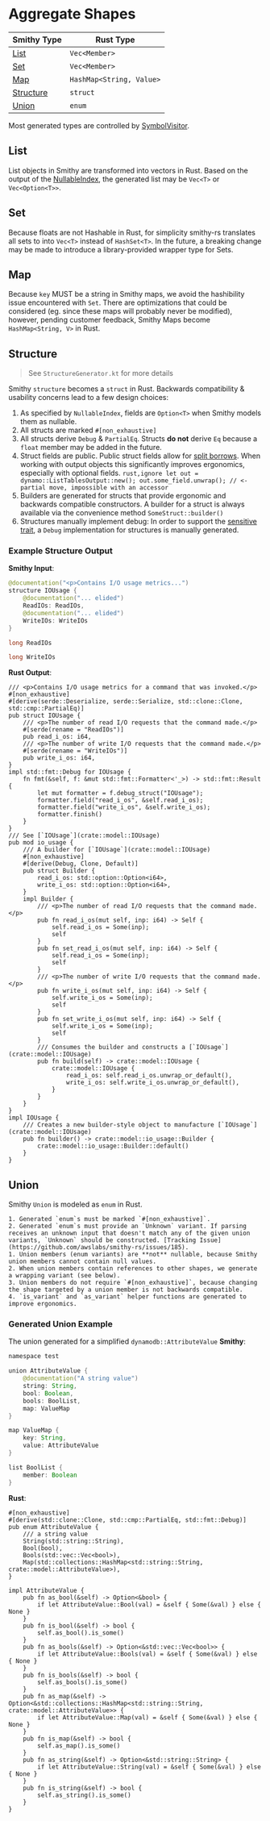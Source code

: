 # Aggregate Shapes

| Smithy Type | Rust Type |
| ----------- | ----------- |
| [List](#list) | `Vec<Member>` |
| [Set](#set) | `Vec<Member>` |
| [Map](#map) | `HashMap<String, Value>` |
| [Structure](#structure) | `struct` |
| [Union](#union) | `enum` |

Most generated types are controlled by [SymbolVisitor](https://github.com/awslabs/smithy-rs/blob/main/codegen/src/main/kotlin/software/amazon/smithy/rust/codegen/smithy/SymbolVisitor.kt).

## List
List objects in Smithy are transformed into vectors in Rust. Based on the output of the [NullableIndex](https://awslabs.github.io/smithy/javadoc/1.5.1/software/amazon/smithy/model/knowledge/NullableIndex.html), the generated list may be `Vec<T>` or `Vec<Option<T>>`.

## Set
Because floats are not Hashable in Rust, for simplicity smithy-rs translates all sets to into `Vec<T>` instead of `HashSet<T>`. In the future, a breaking change may be made to introduce a library-provided wrapper type for Sets.

## Map
Because `key` MUST be a string in Smithy maps, we avoid the hashibility issue encountered with `Set`. There are optimizations that could be considered (eg. since these maps will probably never be modified), however, pending customer feedback, Smithy Maps become `HashMap<String, V>` in Rust.

## Structure
> See `StructureGenerator.kt` for more details

Smithy `structure` becomes a `struct` in Rust. Backwards compatibility & usability concerns lead to a few design choices:

  1. As specified by `NullableIndex`, fields are `Option<T>` when Smithy models them as nullable.
  2. All structs are marked `#[non_exhaustive]`
  3. All structs derive `Debug` & `PartialEq`. Structs **do not** derive `Eq` because a `float` member may be added in the future.
  4. Struct fields are public. Public struct fields allow for [split borrows](https://doc.rust-lang.org/nomicon/borrow-splitting.html). When working with output objects this significantly improves ergonomics, especially with optional fields.
    ```rust,ignore
     let out = dynamo::ListTablesOutput::new();
     out.some_field.unwrap(); // <- partial move, impossible with an accessor
    ```
  5. Builders are generated for structs that provide ergonomic and backwards compatible constructors. A builder for a struct is always available via the convenience method `SomeStruct::builder()`
  6. Structures manually implement debug: In order to support the [sensitive trait](https://awslabs.github.io/smithy/1.0/spec/core/documentation-traits.html#sensitive-trait), a `Debug` implementation for structures is manually generated.

### Example Structure Output
**Smithy Input**:

```java
@documentation("<p>Contains I/O usage metrics...")
structure IOUsage {
    @documentation("... elided")
    ReadIOs: ReadIOs,
    @documentation("... elided")
    WriteIOs: WriteIOs
}

long ReadIOs

long WriteIOs
```
**Rust Output**:
```rust,ignore
/// <p>Contains I/O usage metrics for a command that was invoked.</p>
#[non_exhaustive]
#[derive(serde::Deserialize, serde::Serialize, std::clone::Clone, std::cmp::PartialEq)]
pub struct IOUsage {
    /// <p>The number of read I/O requests that the command made.</p>
    #[serde(rename = "ReadIOs")]
    pub read_i_os: i64,
    /// <p>The number of write I/O requests that the command made.</p>
    #[serde(rename = "WriteIOs")]
    pub write_i_os: i64,
}
impl std::fmt::Debug for IOUsage {
    fn fmt(&self, f: &mut std::fmt::Formatter<'_>) -> std::fmt::Result {
        let mut formatter = f.debug_struct("IOUsage");
        formatter.field("read_i_os", &self.read_i_os);
        formatter.field("write_i_os", &self.write_i_os);
        formatter.finish()
    }
}
/// See [`IOUsage`](crate::model::IOUsage)
pub mod io_usage {
    /// A builder for [`IOUsage`](crate::model::IOUsage)
    #[non_exhaustive]
    #[derive(Debug, Clone, Default)]
    pub struct Builder {
        read_i_os: std::option::Option<i64>,
        write_i_os: std::option::Option<i64>,
    }
    impl Builder {
        /// <p>The number of read I/O requests that the command made.</p>
        pub fn read_i_os(mut self, inp: i64) -> Self {
            self.read_i_os = Some(inp);
            self
        }
        pub fn set_read_i_os(mut self, inp: i64) -> Self {
            self.read_i_os = Some(inp);
            self
        }
        /// <p>The number of write I/O requests that the command made.</p>
        pub fn write_i_os(mut self, inp: i64) -> Self {
            self.write_i_os = Some(inp);
            self
        }
        pub fn set_write_i_os(mut self, inp: i64) -> Self {
            self.write_i_os = Some(inp);
            self
        }
        /// Consumes the builder and constructs a [`IOUsage`](crate::model::IOUsage)
        pub fn build(self) -> crate::model::IOUsage {
            crate::model::IOUsage {
                read_i_os: self.read_i_os.unwrap_or_default(),
                write_i_os: self.write_i_os.unwrap_or_default(),
            }
        }
    }
}
impl IOUsage {
    /// Creates a new builder-style object to manufacture [`IOUsage`](crate::model::IOUsage)
    pub fn builder() -> crate::model::io_usage::Builder {
        crate::model::io_usage::Builder::default()
    }
}
```

## Union
Smithy `Union` is modeled as `enum` in Rust.

    1. Generated `enum`s must be marked `#[non_exhaustive]`.
    2. Generated `enum`s must provide an `Unknown` variant. If parsing receives an unknown input that doesn't match any of the given union variants, `Unknown` should be constructed. [Tracking Issue](https://github.com/awslabs/smithy-rs/issues/185).
    1. Union members (enum variants) are **not** nullable, because Smithy union members cannot contain null values.
    2. When union members contain references to other shapes, we generate a wrapping variant (see below).
    3. Union members do not require `#[non_exhaustive]`, because changing the shape targeted by a union member is not backwards compatible.
    4. `is_variant` and `as_variant` helper functions are generated to improve ergonomics.

### Generated Union Example
The union generated for a simplified `dynamodb::AttributeValue`
**Smithy**:
```java
namespace test

union AttributeValue {
    @documentation("A string value")
    string: String,
    bool: Boolean,
    bools: BoolList,
    map: ValueMap
}

map ValueMap {
    key: String,
    value: AttributeValue
}

list BoolList {
    member: Boolean
}
```
**Rust**:
```rust,ignore
#[non_exhaustive]
#[derive(std::clone::Clone, std::cmp::PartialEq, std::fmt::Debug)]
pub enum AttributeValue {
    /// a string value
    String(std::string::String),
    Bool(bool),
    Bools(std::vec::Vec<bool>),
    Map(std::collections::HashMap<std::string::String, crate::model::AttributeValue>),
}

impl AttributeValue {
    pub fn as_bool(&self) -> Option<&bool> {
        if let AttributeValue::Bool(val) = &self { Some(&val) } else { None }
    }
    pub fn is_bool(&self) -> bool {
        self.as_bool().is_some()
    }
    pub fn as_bools(&self) -> Option<&std::vec::Vec<bool>> {
        if let AttributeValue::Bools(val) = &self { Some(&val) } else { None }
    }
    pub fn is_bools(&self) -> bool {
        self.as_bools().is_some()
    }
    pub fn as_map(&self) -> Option<&std::collections::HashMap<std::string::String, crate::model::AttributeValue>> {
        if let AttributeValue::Map(val) = &self { Some(&val) } else { None }
    }
    pub fn is_map(&self) -> bool {
        self.as_map().is_some()
    }
    pub fn as_string(&self) -> Option<&std::string::String> {
        if let AttributeValue::String(val) = &self { Some(&val) } else { None }
    }
    pub fn is_string(&self) -> bool {
        self.as_string().is_some()
    }
}
```
